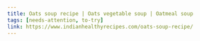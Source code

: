 ```yaml
---
title: Oats soup recipe | Oats vegetable soup | Oatmeal soup
tags: [needs-attention, to-try]
link: https://www.indianhealthyrecipes.com/oats-soup-recipe/
---
```


